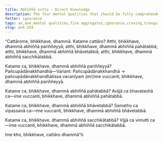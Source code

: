 ```yaml
---
title: Abhiññā sutta - Direct Knowledge
description: The four mental qualities that should be fully comprehended, abandoned, developed, and personally realized by direct knowledge.
fetter: ignorance
tags: an,an4,mental qualities,five aggregates,ignorance,craving,tranquility,insight,wisdom,liberation
slug: an4.254
---
```


“Cattārome, bhikkhave, dhammā. Katame cattāro? Atthi, bhikkhave, dhammā abhiññā pariññeyyā; atthi, bhikkhave, dhammā abhiññā pahātabbā; atthi, bhikkhave, dhammā abhiññā bhāvetabbā; atthi, bhikkhave, dhammā abhiññā sacchikātabbā.

Katame ca, bhikkhave, dhammā abhiññā pariññeyyā? Pañcupādānakkhandhā—Variant: Pañcupādānakkhandhā → pañcupādānakkhandhātissa vacanīyaṁ (mr)ime vuccanti, bhikkhave, dhammā abhiññā pariññeyyā.

Katame ca, bhikkhave, dhammā abhiññā pahātabbā? Avijjā ca bhavataṇhā ca—ime vuccanti, bhikkhave, dhammā abhiññā pahātabbā.

Katame ca, bhikkhave, dhammā abhiññā bhāvetabbā? Samatho ca vipassanā ca—ime vuccanti, bhikkhave, dhammā abhiññā bhāvetabbā.

Katame ca, bhikkhave, dhammā abhiññā sacchikātabbā? Vijjā ca vimutti ca—ime vuccanti, bhikkhave, dhammā abhiññā sacchikātabbā.

Ime kho, bhikkhave, cattāro dhammā”ti.
